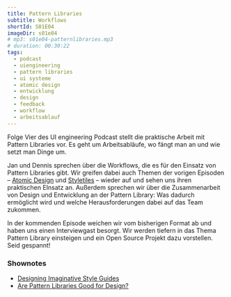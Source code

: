 ```yaml
---
title: Pattern Libraries
subtitle: Workflows
shortId: S01E04
imageDir: s01e04
# mp3: s01e04-patternlibraries.mp3
# duration: 00:30:22
tags:
  - podcast
  - uiengineering
  - pattern libraries
  - ui systeme
  - atomic design
  - entwicklung
  - design
  - feedback
  - workflow
  - arbeitsablauf
---
```


Folge Vier des UI engineering Podcast stellt die praktische Arbeit mit Pattern Libraries vor.
Es geht um Arbeitsabläufe, wo fängt man an und wie setzt man Dinge um.

<!-- more -->

Jan und Dennis sprechen über die Workflows, die es für den Einsatz von Pattern Libraries gibt.
Wir greifen dabei auch Themen der vorigen Episoden – [Atomic Design](https://www.uiengineering.de/podcast/s01e01-atomic-design.html) und [Styletiles](https://www.uiengineering.de/podcast/s01e02-styletiles.html) – wieder auf und sehen uns ihren praktischen EInsatz an. Außerdem sprechen wir über die Zusammenarbeit von Design und Entwicklung an der Pattern Library: Was dadurch ermöglicht wird und welche Herausforderungen dabei auf das Team zukommen.

In der kommenden Episode weichen wir vom bisherigen Format ab und haben uns einen Interviewgast besorgt.
Wir werden tiefern in das Thema Pattern Library einsteigen und ein Open Source Projekt dazu vorstellen.
Seid gespannt!

### Shownotes

- [Designing Imaginative Style Guides](https://24ways.org/2016/designing-imaginative-style-guides/)
- [Are Pattern Libraries Good for Design?](https://medium.com/@jasonjulien/are-pattern-libraries-good-for-design-e344c6ba0057#.rjn2yvel0)
